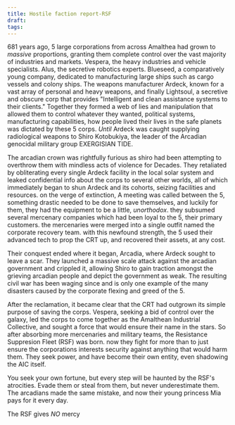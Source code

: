 ```yaml
---
title: Hostile faction report-RSF
draft: 
tags:
---
```

681 years ago, 5 large corporations from across Amalthea had grown to *massive* proportions, granting them complete control over the vast majority of industries and markets. Vespera, the heavy industries and vehicle specialists. Alus, the secretive robotics experts. Blueseed, a comparatively young company, dedicated to manufacturing large ships such as cargo vessels and colony ships. The weapons manufacturer Ardeck, known for a vast array of personal and heavy weapons, and finally Lightsoul, a secretive and obscure corp that provides "Intelligent and clean assistance systems to their clients." Together they formed a web of lies and manipulation that allowed them to control whatever they wanted, political systems, manufacturing capabilities, how people lived their lives in the safe planets was dictated by these 5 corps. *Until* Ardeck was caught supplying radiological weapons to Shiro Kotobukiya, the leader of the Arcadian genocidal military group EXERGISIAN TIDE. 

The arcadian crown was rightfully furious as shiro had been attempting to overthrow them with mindless acts of violence for Decades. They retaliated by obliterating every single Ardeck facility in the local solar system and leaked confidential info about the corps to several other worlds, all of which immediately began to shun Ardeck and its cohorts, seizing facilities and resources. on the verge of extinction, A meeting was called between the 5, something drastic needed to be done to save themselves, and luckily for them, they had the equipment to be a little, *unorthodox*. they subsumed several mercenary companies which had been loyal to the 5, their primary customers. the mercenaries were merged into a single outfit named the corporate recovery team. with this newfound strength, the 5 used their advanced tech to prop the CRT up, and recovered their assets, at any cost. 

Their conquest ended where it began, Arcadia, where Ardeck sought to leave a scar. They launched a massive scale attack against the arcadian government and  crippled it, allowing Shiro to gain traction amongst the grieving arcadian people and depict the government as weak. The resulting civil war has been waging since and is only one example of the many disasters caused by the corporate flexing and greed of the 5.

After the reclamation, it became clear that the CRT had outgrown its simple purpose of saving the corps. Vespera, seeking a bid of control over the galaxy, led the corps to come together as the Amalthean Industrial Collective, and sought a force that would ensure their name in the stars. So after absorbing more mercenaries and military teams, the Resistance Suppresion Fleet (RSF) was born. now they fight for more than to just ensure the corporations interests security against anything that would harm them. They seek power, and have become their own entity, even shadowing the AIC itself.

You seek your own fortune, but every step will be haunted by the RSF's atrocities. Evade them or steal from them, but never underestimate them. The arcadians made the same mistake, and now their young princess Mia pays for it every day.

The RSF gives *NO* mercy